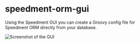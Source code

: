 # speedment-orm-gui
Using the Speedment GUI you can create a Groovy config file for Speedment ORM directly from your database.

![Screenshot of the GUI](http://frslnd.se/github/illustrations/gui.png)
